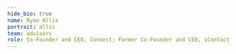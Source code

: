 ```yaml
---
hide_bio: true
name: Ryan Allis
portrait: allis
team: advisors
role: Co-Founder and CEO, Connect; Former Co-Founder and CEO, iContact
---
```



